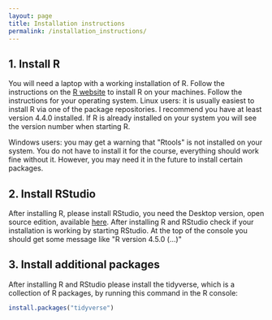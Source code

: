 ```yaml
---
layout: page
title: Installation instructions
permalink: /installation_instructions/
---
```


## 1. Install R
You will need a laptop with a working installation of R. Follow the instructions on the [R website](https://cran.r-project.org/)
to install R on your machines. Follow the instructions for your operating system. Linux users: it is usually easiest to install R via one of the package repositories. I recommend you have at least version 4.4.0 installed. If R is already installed on your system you will see the version number when starting R.

Windows users: you may get a warning that "Rtools" is not installed on your system. You do not have to install it for the course, everything should work fine without it. However, you may need it in the future to install certain packages. 

## 2. Install RStudio
After installing R, please install RStudio, you need the Desktop version, open source edition, available [here](https://www.rstudio.com/products/rstudio/). After installing R and RStudio check if your installation is working by starting RStudio. At the top of the console you should get some message like "R version 4.5.0 (...)"

## 3. Install additional packages
After installing R and RStudio please install the tidyverse, which is a collection of R packages, by running this command in the R console:

```r
install.packages("tidyverse")
```
